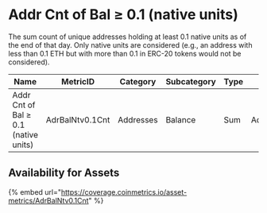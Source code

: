 # Addr Cnt of Bal ≥ 0.1 (native units)

The sum count of unique addresses holding at least 0.1 native units as of the end of that day. Only native units are considered (e.g., an address with less than 0.1 ETH but with more than 0.1 in ERC-20 tokens would not be considered).

| Name                                 | MetricID        | Category  | Subcategory | Type | Unit      | Interval |
| ------------------------------------ | --------------- | --------- | ----------- | ---- | --------- | -------- |
| Addr Cnt of Bal ≥ 0.1 (native units) | AdrBalNtv0.1Cnt | Addresses | Balance     | Sum  | Addresses | 1 day    |

## Availability for Assets

{% embed url="https://coverage.coinmetrics.io/asset-metrics/AdrBalNtv0.1Cnt" %}
